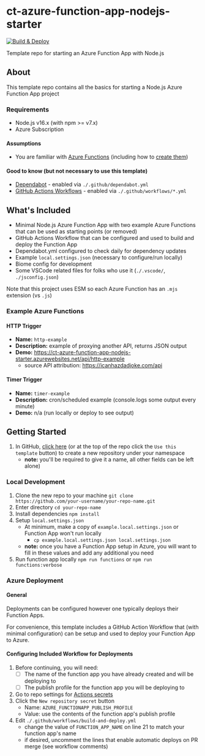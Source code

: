 # ct-azure-function-app-nodejs-starter

[![Build & Deploy](https://github.com/CU-CommunityApps/ct-azure-function-app-nodejs-starter/actions/workflows/build-and-deploy.yml/badge.svg)](https://github.com/CU-CommunityApps/ct-azure-function-app-nodejs-starter/actions/workflows/build-and-deploy.yml)

Template repo for starting an Azure Function App with Node.js

## About

This template repo contains all the basics for starting a Node.js Azure Function App project

### Requirements

- Node.js v16.x (with npm >= v7.x)
- Azure Subscription

#### Assumptions

- You are familiar with [Azure Functions](https://docs.microsoft.com/en-us/azure/azure-functions/functions-overview) (including how to [create them](https://docs.microsoft.com/en-us/azure/azure-functions/functions-get-started?pivots=programming-language-javascript))

#### Good to know (but not necessary to use this template)

- [Dependabot](https://docs.github.com/en/code-security/dependabot/dependabot-version-updates/about-dependabot-version-updates) - enabled via `./.github/dependabot.yml`
- [GitHub Actions Workflows](https://docs.github.com/en/actions/using-workflows/about-workflows) - enabled via `./.github/workflows/*.yml`

## What's Included

- Minimal Node.js Azure Function App with two example Azure Functions that can be used as starting points (or removed)
- GitHub Actions Workflow that can be configured and used to build and deploy the Function App
- Dependabot.yml configured to check daily for dependency updates
- Example `local.settings.json` (necessary to configure/run locally)
- Biome config for development
- Some VSCode related files for folks who use it (`./.vscode/`, `./jsconfig.json`)

Note that this project uses ESM so each Azure Function has an `.mjs` extension (vs `.js`)

### Example Azure Functions

#### HTTP Trigger

- **Name:** `http-example`
- **Description:** example of proxying another API, returns JSON output
- **Demo:** <https://ct-azure-function-app-nodejs-starter.azurewebsites.net/api/http-example>
  - source API attribution: <https://icanhazdadjoke.com/api>

#### Timer Trigger

- **Name:** `timer-example`
- **Description:** cron/scheduled example (console.logs some output every minute)
- **Demo:** n/a (run locally or deploy to see output)

## Getting Started

1. In GitHub, [click here](https://github.com/CU-CommunityApps/ct-azure-function-app-nodejs-starter/generate) (or at the top of the repo click the `Use this template` button) to create a new repository under your namespace
    - **note:** you'll be required to give it a name, all other fields can be left alone)

### Local Development

1. Clone the new repo to your machine `git clone https://github.com/your-username/your-repo-name.git`
1. Enter directory `cd your-repo-name`
1. Install dependencies `npm install`
1. Setup `local.settings.json`
    - At minimum, make a copy of `example.local.settings.json` or Function App won't run locally
      - `cp example.local.settings.json local.settings.json`
    - **note:** once you have a Function App setup in Azure, you will want to fill in these values and add any additional you need
1. Run function app locally `npm run functions` or `npm run functions:verbose`

### Azure Deployment

#### General

Deployments can be configured however one typically deploys their Function Apps.

For convenience, this template includes a GitHub Action Workflow that (with minimal
configuration) can be setup and used to deploy your Function App to Azure.

#### Configuring Included Workflow for Deployments

1. Before continuing, you will need:
    - [ ] The name of the function app you have already created and will be deploying to
    - [ ] The publish profile for the function app you will be deploying to
1. Go to repo settings for [Actions secrets](https://github.com/CU-CommunityApps/ct-azure-function-app-nodejs-starter/settings/secrets/actions)
1. Click the `New repository secret` button
    - Name: `AZURE_FUNCTIONAPP_PUBLISH_PROFILE`
    - Value: use the contents of the function app's publish profile
1. Edit `./.github/workflows/build-and-deploy.yml`
    - change the value of `FUNCTION_APP_NAME` on line 21 to match your function app's name
    - if desired, uncomment the lines that enable automatic deploys on PR merge (see workflow comments)
